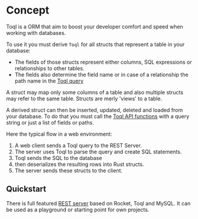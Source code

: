 # Concept

Toql is a ORM that aim to boost your developer comfort and speed when working with databases.

To use it you must derive `Toql` for all structs that represent a table in your database:
- The fields of those structs represent either columns, SQL expressions or 
relationships to other tables.
- The fields also determine the field name or in case of a relationship the path name in the [Toql query](5-query-language/1-introduction.md)

A struct may map only some columns of a table and also multiple structs may refer to the same table. Structs are merly 'views' to a table.

A derived struct can then be inserted, updated, deleted and loaded from your database. To do that you must call the [Toql API functions](3-api/1-introduction.md) with a query string or just a list of fields or paths.

Here the typical flow in a web environment:
1. A web client sends a Toql query to the REST Server.
2. The server uses Toql to parse the query and create SQL statements.
3. Toql sends the SQL to the database
4. then deserializes the resulting rows into Rust structs.
4. The server sends these structs to the client.

## Quickstart
There is full featured [REST server](https://github.com/roy-ganz/todo_rotomy) based on Rocket, Toql and MySQL. It can be used as a playground or starting point for own projects.


